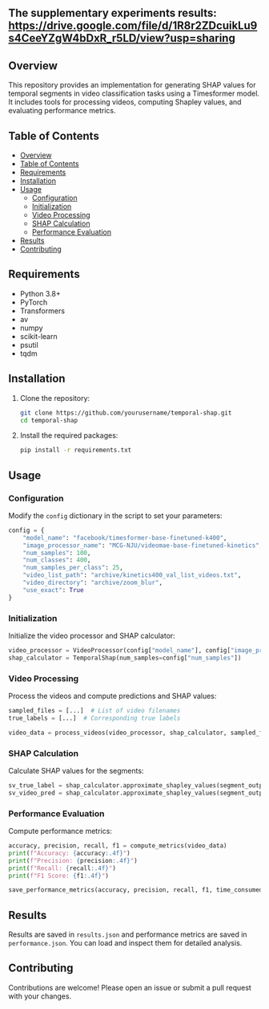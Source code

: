 
## The supplementary experiments results: https://drive.google.com/file/d/1R8r2ZDcuikLu9s4CeeYZgW4bDxR_r5LD/view?usp=sharing

## Overview

This repository provides an implementation for generating SHAP values for temporal segments in video classification tasks using a Timesformer model. It includes tools for processing videos, computing Shapley values, and evaluating performance metrics.

## Table of Contents


  - [Overview](#overview)
  - [Table of Contents](#table-of-contents)
  - [Requirements](#requirements)
  - [Installation](#installation)
  - [Usage](#usage)
    - [Configuration](#configuration)
    - [Initialization](#initialization)
    - [Video Processing](#video-processing)
    - [SHAP Calculation](#shap-calculation)
    - [Performance Evaluation](#performance-evaluation)
  - [Results](#results)
  - [Contributing](#contributing)

## Requirements

- Python 3.8+
- PyTorch
- Transformers
- av
- numpy
- scikit-learn
- psutil
- tqdm

## Installation

1. Clone the repository:

    ```sh
    git clone https://github.com/yourusername/temporal-shap.git
    cd temporal-shap
    ```

2. Install the required packages:

    ```sh
    pip install -r requirements.txt
    ```

## Usage

### Configuration

Modify the `config` dictionary in the script to set your parameters:

```python
config = {
    "model_name": "facebook/timesformer-base-finetuned-k400",
    "image_processor_name": "MCG-NJU/videomae-base-finetuned-kinetics",
    "num_samples": 100,
    "num_classes": 400,
    "num_samples_per_class": 25,
    "video_list_path": "archive/kinetics400_val_list_videos.txt",
    "video_directory": "archive/zoom_blur",
    "use_exact": True
}
```

### Initialization

Initialize the video processor and SHAP calculator:

```python
video_processor = VideoProcessor(config["model_name"], config["image_processor_name"])
shap_calculator = TemporalShap(num_samples=config["num_samples"])
```

### Video Processing

Process the videos and compute predictions and SHAP values:

```python
sampled_files = [...]  # List of video filenames
true_labels = [...]  # Corresponding true labels

video_data = process_videos(video_processor, shap_calculator, sampled_files, true_labels, use_exact=config["use_exact"])
```

### SHAP Calculation

Calculate SHAP values for the segments:

```python
sv_true_label = shap_calculator.approximate_shapley_values(segment_outputs, true_label)
sv_video_pred = shap_calculator.approximate_shapley_values(segment_outputs, video_pred_label)
```

### Performance Evaluation

Compute performance metrics:

```python
accuracy, precision, recall, f1 = compute_metrics(video_data)
print(f"Accuracy: {accuracy:.4f}")
print(f"Precision: {precision:.4f}")
print(f"Recall: {recall:.4f}")
print(f"F1 Score: {f1:.4f}")

save_performance_metrics(accuracy, precision, recall, f1, time_consumed, cpu_energy_consumed, gpu_energy_consumed, filename="performance.json")
```

## Results

Results are saved in `results.json` and performance metrics are saved in `performance.json`. You can load and inspect them for detailed analysis.

## Contributing

Contributions are welcome! Please open an issue or submit a pull request with your changes.

